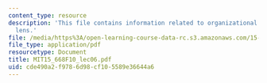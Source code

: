 ```yaml
---
content_type: resource
description: 'This file contains information related to organizational analysis: Political
  lens.'
file: /media/https%3A/open-learning-course-data-rc.s3.amazonaws.com/15-668-people-and-organizations-fall-2010/cde490a2f9786d98cf105589e36644a6_MIT15_668F10_lec06.pdf
file_type: application/pdf
resourcetype: Document
title: MIT15_668F10_lec06.pdf
uid: cde490a2-f978-6d98-cf10-5589e36644a6
---
```

